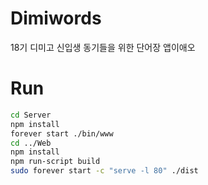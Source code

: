 # Dimiwords
18기 디미고 신입생 동기들을 위한 단어장 앱이애오

# Run

```bash
cd Server
npm install
forever start ./bin/www
cd ../Web
npm install
npm run-script build
sudo forever start -c "serve -l 80" ./dist
```
